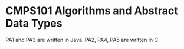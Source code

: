 # CMPS101 Algorithms and Abstract Data Types 
PA1 and PA3 are written in Java. PA2, PA4, PA5 are written in C
